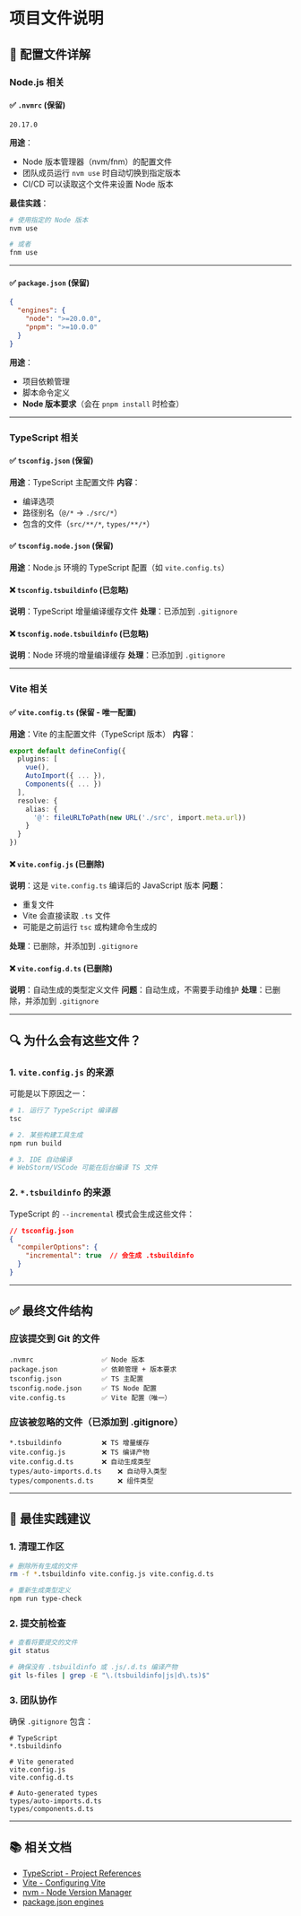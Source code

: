 # 项目文件说明

## 📁 配置文件详解

### Node.js 相关

#### ✅ `.nvmrc` (保留)
```
20.17.0
```
**用途**：
- Node 版本管理器（nvm/fnm）的配置文件
- 团队成员运行 `nvm use` 时自动切换到指定版本
- CI/CD 可以读取这个文件来设置 Node 版本

**最佳实践**：
```bash
# 使用指定的 Node 版本
nvm use

# 或者
fnm use
```

---

#### ✅ `package.json` (保留)
```json
{
  "engines": {
    "node": ">=20.0.0",
    "pnpm": ">=10.0.0"
  }
}
```
**用途**：
- 项目依赖管理
- 脚本命令定义
- **Node 版本要求**（会在 `pnpm install` 时检查）

---

### TypeScript 相关

#### ✅ `tsconfig.json` (保留)
**用途**：TypeScript 主配置文件
**内容**：
- 编译选项
- 路径别名（`@/*` → `./src/*`）
- 包含的文件（`src/**/*`, `types/**/*`）

#### ✅ `tsconfig.node.json` (保留)
**用途**：Node.js 环境的 TypeScript 配置（如 `vite.config.ts`）

#### ❌ `tsconfig.tsbuildinfo` (已忽略)
**说明**：TypeScript 增量编译缓存文件
**处理**：已添加到 `.gitignore`

#### ❌ `tsconfig.node.tsbuildinfo` (已忽略)
**说明**：Node 环境的增量编译缓存
**处理**：已添加到 `.gitignore`

---

### Vite 相关

#### ✅ `vite.config.ts` (保留 - 唯一配置)
**用途**：Vite 的主配置文件（TypeScript 版本）
**内容**：
```typescript
export default defineConfig({
  plugins: [
    vue(),
    AutoImport({ ... }),
    Components({ ... })
  ],
  resolve: {
    alias: {
      '@': fileURLToPath(new URL('./src', import.meta.url))
    }
  }
})
```

#### ❌ `vite.config.js` (已删除)
**说明**：这是 `vite.config.ts` 编译后的 JavaScript 版本
**问题**：
- 重复文件
- Vite 会直接读取 `.ts` 文件
- 可能是之前运行 `tsc` 或构建命令生成的

**处理**：已删除，并添加到 `.gitignore`

#### ❌ `vite.config.d.ts` (已删除)
**说明**：自动生成的类型定义文件
**问题**：自动生成，不需要手动维护
**处理**：已删除，并添加到 `.gitignore`

---

## 🔍 为什么会有这些文件？

### 1. `vite.config.js` 的来源
可能是以下原因之一：
```bash
# 1. 运行了 TypeScript 编译器
tsc

# 2. 某些构建工具生成
npm run build

# 3. IDE 自动编译
# WebStorm/VSCode 可能在后台编译 TS 文件
```

### 2. `*.tsbuildinfo` 的来源
TypeScript 的 `--incremental` 模式会生成这些文件：
```json
// tsconfig.json
{
  "compilerOptions": {
    "incremental": true  // 会生成 .tsbuildinfo
  }
}
```

---

## ✅ 最终文件结构

### 应该提交到 Git 的文件
```
.nvmrc                 ✅ Node 版本
package.json           ✅ 依赖管理 + 版本要求
tsconfig.json          ✅ TS 主配置
tsconfig.node.json     ✅ TS Node 配置
vite.config.ts         ✅ Vite 配置（唯一）
```

### 应该被忽略的文件（已添加到 .gitignore）
```
*.tsbuildinfo          ❌ TS 增量缓存
vite.config.js         ❌ TS 编译产物
vite.config.d.ts       ❌ 自动生成类型
types/auto-imports.d.ts    ❌ 自动导入类型
types/components.d.ts      ❌ 组件类型
```

---

## 🎯 最佳实践建议

### 1. 清理工作区
```bash
# 删除所有生成的文件
rm -f *.tsbuildinfo vite.config.js vite.config.d.ts

# 重新生成类型定义
npm run type-check
```

### 2. 提交前检查
```bash
# 查看将要提交的文件
git status

# 确保没有 .tsbuildinfo 或 .js/.d.ts 编译产物
git ls-files | grep -E "\.(tsbuildinfo|js|d\.ts)$"
```

### 3. 团队协作
确保 `.gitignore` 包含：
```gitignore
# TypeScript
*.tsbuildinfo

# Vite generated
vite.config.js
vite.config.d.ts

# Auto-generated types
types/auto-imports.d.ts
types/components.d.ts
```

---

## 📚 相关文档

- [TypeScript - Project References](https://www.typescriptlang.org/docs/handbook/project-references.html)
- [Vite - Configuring Vite](https://vitejs.dev/config/)
- [nvm - Node Version Manager](https://github.com/nvm-sh/nvm)
- [package.json engines](https://docs.npmjs.com/cli/v10/configuring-npm/package-json#engines)

